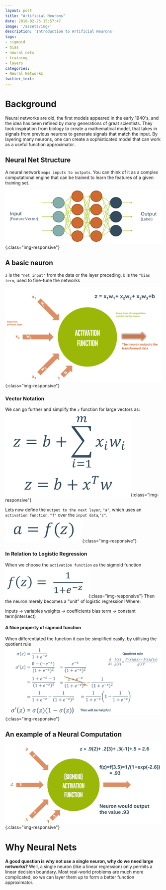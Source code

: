 ```yaml
---
layout: post
title: "Artificial Neurons"
date: 2018-02-25 15:57:47
image: '/assets/img/'
description: 'Introduction to Artificial Neurons'
tags:
- sigmoid
- bias
- neural nets
- training
- layers
categories:
- Neural Networks
twitter_text: 
---
```


# Background
Neural networks are old, the first models appeared in the early 1940's, and the idea has been refined by many generations of great scientists. They took inspiration from biology to create a mathematical model, that takes in signals from previous neurons to generate signals that match the input. By layering many neurons, one can create a sophisticated model that can work as a useful function approximator.

## Neural Net Structure
A neural network `maps inputs to outputs`. You can think of it as a complex computational engine that can be trained to learn the features of a given training set.

![Output](/assets/img/NeuralNets/9.png){:class="img-responsive"}

## A basic neuron

`z` is the `"net input"` from the data or the layer preceding.
`b` is the `"bias term`, used to fine-tune the networks

![Output](/assets/img/NeuralNets/10.png){:class="img-responsive"}
### Vector Notation
We can go further and simplify the `z` function for large vectors as:
![Output](/assets/img/NeuralNets/11.png){:class="img-responsive"}

Lets now define the `output to the next layer`, `"a"`, which uses an `activation function`, `"f"` over the `input data`,`"z"`.
![Output](/assets/img/NeuralNets/12.png){:class="img-responsive"}

### In Relation to Logistic Regression
When we choose the `activation function` as the sigmoid function
![Output](/assets/img/NeuralNets/13.png){:class="img-responsive"}
Then the neuron merely becomes a "unit" of logistic regression!
Where:

inputs -> variables
weights -> coefficients
bias term -> constant term(intersect)

#### A Nice property of sigmoid function
When differentiated the function it can be simplified easily, by utilising the quotient rule
![Output](/assets/img/NeuralNets/14.png){:class="img-responsive"}


## An example of a Neural Computation
![Output](/assets/img/NeuralNets/15.png){:class="img-responsive"}

# Why Neural Nets
**A good question is why not use a single neuron, why do we need large networks?**
Well, a single neuron (like a linear regression) only permits a linear decision boundary. Most real-world problems are much more complicated, so we can layer them up to form a better function approximator.



